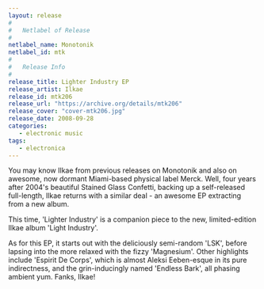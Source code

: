 ```yaml
---
layout: release
#
#   Netlabel of Release
#
netlabel_name: Monotonik
netlabel_id: mtk
#
#   Release Info
#
release_title: Lighter Industry EP
release_artist: Ilkae
release_id: mtk206
release_url: "https://archive.org/details/mtk206"
release_cover: "cover-mtk206.jpg"
release_date: 2008-09-28
categories:
   - electronic music
tags:
   - electronica
---
```

You may know Ilkae from previous releases on Monotonik and also on awesome, now dormant Miami-based physical label Merck. Well, four years after 2004's beautiful Stained Glass Confetti, backing up a self-released full-length, Ilkae returns with a similar deal - an awesome EP extracting from a new album.

This time, 'Lighter Industry' is a companion piece to the new, limited-edition Ilkae album 'Light Industry'.

As for this EP, it starts out with the deliciously semi-random 'LSK', before lapsing into the more relaxed with the fizzy 'Magnesium'. Other highlights include 'Espirit De Corps', which is almost Aleksi Eeben-esque in its pure indirectness, and the grin-inducingly named 'Endless Bark', all phasing ambient yum. Fanks, Ilkae!